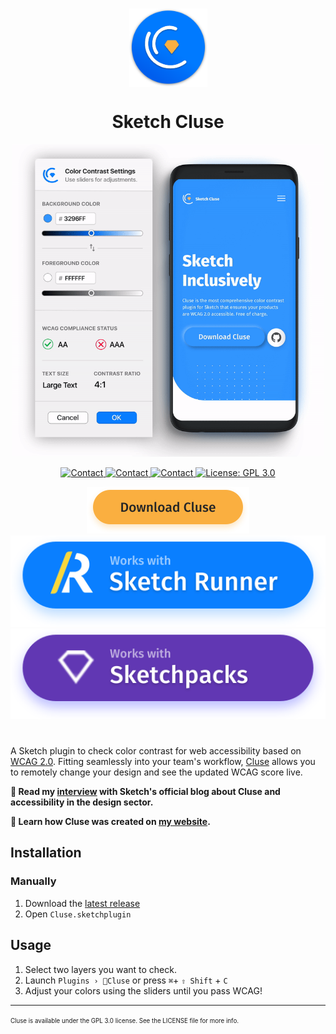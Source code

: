 <h1 align="center">
  <img align="center" src="Docs/SketchCluseIcon.svg" width="125" alt="icon">
<br>
  <h1 align="center">Sketch Cluse</h1>
 <p align="center">
  <img src="Docs/live.gif" width="500" alt="Cluse in action.">
</p>
  <p align="center">
    <a href="mailto:ygis@mit.edu">
      <img src="https://img.shields.io/badge/Cluse-v1.1.0-green.svg?style=flat" alt="Contact">
    </a>
    <a href="mailto:ygis@mit.edu">
      <img src="https://img.shields.io/badge/Sketch-v64+-orange.svg?style=flat" alt="Contact">
    </a>
<a href="mailto:ygis@mit.edu">
      <img src="https://img.shields.io/badge/Contact-ygev-blue.svg?style=flat" alt="Contact">
    </a>
    <a href="https://opensource.org/licenses/GPL-3.0">
      <img src="https://img.shields.io/badge/License-GPL 3.0-yellow.svg" alt="License: GPL 3.0">
    </a>
  </p>
</h1>

<p align='center'>
    <a href="https://github.com/ygev/cluse/releases/download/v1.1.0/Cluse.sketchplugin.zip">
        <img src="Docs/downloadBadge.png" width="260" alt="Download Sketch Cluse">
    </a>
    <a href="https://github.com/ygev/cluse/releases/download/v1.1.0/Cluse.sketchplugin.zip">
        <img src="Docs/runnerBadge.svg" alt="Install Sketch Cluse on Runner">
    </a>
    <a href="https://github.com/ygev/cluse/releases/download/v1.1.0/Cluse.sketchplugin.zip">
        <img src="Docs/sketchpacksBadge.svg" alt="Install Sketch Cluse on Sketchpacks">
    </a>
</p>

# 
A Sketch plugin to check color contrast for web accessibility based on [WCAG 2.0](https://www.w3.org/TR/WCAG20/). Fitting seamlessly into your team's workflow, [Cluse](https://cluse.cc) allows you to remotely change your design and see the updated WCAG score live. 

**🎤 Read my [interview](https://blog.sketchapp.com/accessible-design-in-conversation-with-cluse-developer-yana-gevorgyan-38558381eb4b) with Sketch's official blog about Cluse and accessibility in the design sector.**

**📝 Learn how Cluse was created on [my website](https://yg.is/cluse).**

## Installation

### Manually

1.  Download the [latest release](https://github.com/ygev/cluse/releases/download/v1.1.0/Cluse.sketchplugin.zip)
2.  Open `Cluse.sketchplugin`

## Usage
  
1.  Select two layers you want to check.
2.  Launch `Plugins › 🔹Cluse` or press  `⌘`+ `⇧ Shift` + `C`
3.  Adjust your colors using the sliders until you pass WCAG!

<hr>
<sup><sub>Cluse is available under the GPL 3.0 license. See the LICENSE file for more info.</sub></sup>
